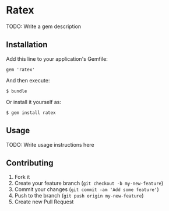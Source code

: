# Ratex

TODO: Write a gem description

## Installation

Add this line to your application's Gemfile:

    gem 'ratex'

And then execute:

    $ bundle

Or install it yourself as:

    $ gem install ratex

## Usage

TODO: Write usage instructions here

## Contributing

1. Fork it
2. Create your feature branch (`git checkout -b my-new-feature`)
3. Commit your changes (`git commit -am 'Add some feature'`)
4. Push to the branch (`git push origin my-new-feature`)
5. Create new Pull Request

